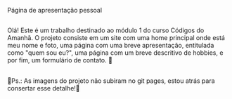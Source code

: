 Página de apresentação pessoal
##
Olá! Este é um trabalho destinado ao módulo 1 do curso Códigos do Amanhã. O projeto consiste em um site com uma home principal onde está meu
nome e foto, uma página com uma breve apresentação, entitulada como "quem sou eu?", uma página com um breve descritivo de hobbies, e por fim, 
um formulário de contato. 
💛
##
🚧Ps.: As imagens do projeto não subiram no git pages, estou atrás para consertar esse detalhe!🚧
